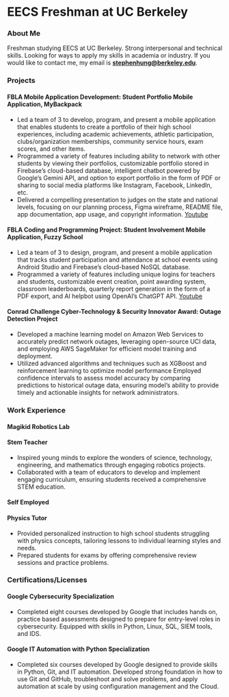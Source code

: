 # EECS Freshman at UC Berkeley

### About Me
Freshman studying EECS at UC Berkeley. Strong interpersonal and technical skills. Looking for ways to apply my skills in academia or industry. If you would like to contact me, my email is **stephenhung@berkeley.edu**.

### Projects

#### FBLA Mobile Application Development: Student Portfolio Mobile Application, MyBackpack
+ Led a team of 3 to develop, program, and present a mobile application that enables students to create a portfolio of their high school experiences, including academic achievements, athletic participation, clubs/organization memberships, community service hours, exam scores, and other items.
+ Programmed a variety of features including ability to network with other students by viewing their portfolios, customizable portfolio stored in Firebase’s cloud-based database, intelligent chatbot powered by Google’s Gemini API, and option to export portfolio in the form of PDF or sharing to social media platforms like Instagram, Facebook, LinkedIn, etc.
+ Delivered a compelling presentation to judges on the state and national levels, focusing on our planning process, Figma wireframe, README file, app documentation, app usage, and copyright information.
[Youtube](https://www.youtube.com/watch?v=5KAWNmV0ocI)

#### FBLA Coding and Programming Project: Student Involvement Mobile Application, Fuzzy School
+ Led a team of 3 to design, program, and present a mobile application that tracks student participation and attendance at school events using Android Studio and Firebase’s cloud-based NoSQL database.
+ Programmed a variety of features including unique logins for teachers and students, customizable event creation, point awarding system, classroom leaderboards, quarterly report generation in the form of a PDF export, and AI helpbot using OpenAI’s ChatGPT API.
[Youtube](https://www.youtube.com/watch?v=vRFAjfABlfQ)

#### Conrad Challenge Cyber-Technology & Security Innovator Award: Outage Detection Project
+ Developed a machine learning model on Amazon Web Services to accurately predict network outages, leveraging open-source UCI data, and employing AWS SageMaker for efficient model training and deployment.
+ Utilized advanced algorithms and techniques such as XGBoost and reinforcement learning to optimize model performance
Employed confidence intervals to assess model accuracy by comparing predictions to historical outage data, ensuring model’s ability to provide timely and actionable insights for network administrators.

### Work Experience

#### Magikid Robotics Lab 
#### Stem Teacher
+ Inspired young minds to explore the wonders of science, technology, engineering, and mathematics through engaging robotics projects.
+ Collaborated with a team of educators to develop and implement engaging curriculum, ensuring students received a comprehensive STEM education.

#### Self Employed
#### Physics Tutor
+ Provided personalized instruction to high school students struggling with physics concepts, tailoring lessons to individual learning styles and needs.
+ Prepared students for exams by offering comprehensive review sessions and practice problems.

### Certifications/Licenses

#### Google Cybersecurity Specialization
+ Completed eight courses developed by Google that includes hands on, practice based assessments designed to prepare for entry-level roles in cybersecurity. Equipped with skills in Python, Linux, SQL, SIEM tools, and IDS.

#### Google IT Automation with Python Specialization
+ Completed six courses developed by Google designed to provide skills in Python, Git, and IT automation. Developed strong foundation in how to use Git and GitHub, troubleshoot and solve problems, and apply automation at scale by using configuration management and the Cloud.





